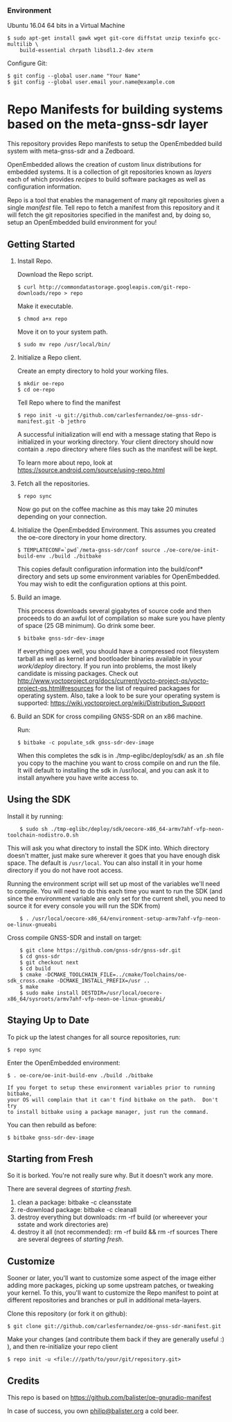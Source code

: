 ### Environment

Ubuntu 16.04 64 bits in a Virtual Machine

```
$ sudo apt-get install gawk wget git-core diffstat unzip texinfo gcc-multilib \
    build-essential chrpath libsdl1.2-dev xterm
```

Configure Git:

```
$ git config --global user.name "Your Name"
$ git config --global user.email your.name@example.com
```


Repo Manifests for building systems based on the meta-gnss-sdr layer
====================================================================

This repository provides Repo manifests to setup the OpenEmbedded build system
with meta-gnss-sdr and a Zedboard.

OpenEmbedded allows the creation of custom linux distributions for embedded
systems. It is a collection of git repositories known as *layers* each of
which provides *recipes* to build software packages as well as configuration
information.

Repo is a tool that enables the management of many git repositories given a
single *manifest* file.  Tell repo to fetch a manifest from this repository and
it will fetch the git repositories specified in the manifest and, by doing so,
setup an OpenEmbedded build environment for you!


Getting Started
---------------
1.  Install Repo.

    Download the Repo script.

        $ curl http://commondatastorage.googleapis.com/git-repo-downloads/repo > repo

    Make it executable.

        $ chmod a+x repo

    Move it on to your system path.

        $ sudo mv repo /usr/local/bin/

2.  Initialize a Repo client.

    Create an empty directory to hold your working files.

        $ mkdir oe-repo
        $ cd oe-repo

    Tell Repo where to find the manifest

        $ repo init -u git://github.com/carlesfernandez/oe-gnss-sdr-manifest.git -b jethro

    A successful initialization will end with a message stating that Repo is
    initialized in your working directory. Your client directory should now
    contain a .repo directory where files such as the manifest will be kept.

    To learn more about repo, look at https://source.android.com/source/using-repo.html

3.  Fetch all the repositories.

        $ repo sync

    Now go put on the coffee machine as this may take 20 minutes depending on
    your connection.

4.  Initialize the OpenEmbedded Environment. This assumes you created the oe-core directory
    in your home directory.

        $ TEMPLATECONF=`pwd`/meta-gnss-sdr/conf source ./oe-core/oe-init-build-env ./build ./bitbake

    This copies default configuration information into the build/conf*
    directory and sets up some environment variables for OpenEmbedded.  You may
    wish to edit the configuration options at this point.

5.  Build an image.

    This process downloads several gigabytes of source code and then proceeds to
    do an awful lot of compilation so make sure you have plenty of space (25 GB
    minimum). Go drink some beer.

        $ bitbake gnss-sdr-dev-image

    If everything goes well, you should have a compressed root filesystem
    tarball as well as kernel and bootloader binaries available in your
    *work/deploy* directory.  If you run into problems, the most likely
    candidate is missing packages.  Check out
    http://www.yoctoproject.org/docs/current/yocto-project-qs/yocto-project-qs.html#resources
    for the list of required packagaes for operating system. Also, take
    a look to be sure your operating system is supported:
    https://wiki.yoctoproject.org/wiki/Distribution_Support

6.  Build an SDK for cross compiling GNSS-SDR on an x86 machine.

    Run:

        $ bitbake -c populate_sdk gnss-sdr-dev-image

    When this completes the sdk is in ./tmp-eglibc/deploy/sdk/ as an .sh file
    you copy to the machine you want to cross compile on and run the file.
    It will default to installing the sdk in /usr/local, and you can ask it to
    install anywhere you have write access to.

Using the SDK
---------------

Install it by running:

        $ sudo sh ./tmp-eglibc/deploy/sdk/oecore-x86_64-armv7ahf-vfp-neon-toolchain-nodistro.0.sh


This will ask you what directory to install the SDK into. Which directory doesn't matter, just make sure wherever it goes that you have enough disk space. The default is ```/usr/local```. You can also install it in your home directory if you do not have root access.

Running the environment script will set up most of the variables we'll need to compile. You will need to do this each time you want to run the SDK (and since the environment variable are only set for the current shell, you need to source it for every console you will run the SDK from)

        $ . /usr/local/oecore-x86_64/environment-setup-armv7ahf-vfp-neon-oe-linux-gnueabi

Cross compile GNSS-SDR and install on target:

        $ git clone https://github.com/gnss-sdr/gnss-sdr.git
        $ cd gnss-sdr
        $ git checkout next
        $ cd build
        $ cmake -DCMAKE_TOOLCHAIN_FILE=../cmake/Toolchains/oe-sdk_cross.cmake -DCMAKE_INSTALL_PREFIX=/usr ..
        $ make
        $ sudo make install DESTDIR=/usr/local/oecore-x86_64/sysroots/armv7ahf-vfp-neon-oe-linux-gnueabi/



Staying Up to Date
------------------
To pick up the latest changes for all source repositories, run:

    $ repo sync

Enter the OpenEmbedded environment:

    $ . oe-core/oe-init-build-env ./build ./bitbake

    If you forget to setup these environment variables prior to running bitbake,
    your OS will complain that it can't find bitbake on the path.  Don't try
    to install bitbake using a package manager, just run the command.

You can then rebuild as before:

    $ bitbake gnss-sdr-dev-image

Starting from Fresh
-------------------
So it is borked.  You're not really sure why.  But it doesn't work any more.

There are several degrees of *starting fresh*.

 1. clean a package: bitbake <package-name> -c cleansstate
 2. re-download package: bitbake <package-name> -c cleanall
 3. destroy everything but downloads: rm -rf build (or whereever your sstate and work directories are)
 4. destroy it all (not recommended): rm -rf build && rm -rf sources
There are several degrees of *starting fresh*.

Customize
---------
Sooner or later, you'll want to customize some aspect of the image either
adding more packages, picking up some upstream patches, or tweaking your kernel.
To this, you'll want to customize the Repo manifest to point at different
repositories and branches or pull in additional meta-layers.

Clone this repository (or fork it on github):

    $ git clone git://github.com/carlesfernandez/oe-gnss-sdr-manifest.git

Make your changes (and contribute them back if they are generally useful :) ),
and then re-initialize your repo client

    $ repo init -u <file:///path/to/your/git/repository.git>

Credits
---------

This repo is based on https://github.com/balister/oe-gnuradio-manifest

In case of success, you own philip@balister.org a cold beer.
